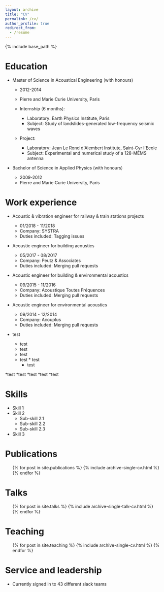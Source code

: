 ```yaml
---
layout: archive
title: "CV"
permalink: /cv/
author_profile: true
redirect_from:
  - /resume
---
```


{% include base_path %}

Education
======
* Master of Science in Acoustical Engineering (with honours)
	* 2012-2014
	* Pierre and Marie Curie University, Paris
	
	* Internship (6 months):
		* Laboratory: Earth Physics Institute, Paris
		* Subject: Study of landslides-generated low-frequency seismic waves
	
	* Project:
		* Laboratory: Jean Le Rond d'Alembert Institute, Saint-Cyr l'Ecole
		* Subject: Experimental and numerical study of a 128-MEMS antenna
	
* Bachelor of Science in Applied Physics (with honours)
  * 2009-2012
  * Pierre and Marie Curie University, Paris
  
Work experience
======
* Acoustic & vibration engineer for railway & train stations projects
  * 01/2018 - 11/2018
  * Company: SYSTRA
  * Duties included: Tagging issues

* Acoustic engineer for building acoustics
  * 05/2017 - 08/2017
  * Company: Peutz & Associates
  * Duties included: Merging pull requests
  
* Acoustic engineer for building & environmental acoustics
  * 09/2015 - 11/2016
  * Company: Acoustique Toutes Fréquences
  * Duties included: Merging pull requests

* Acoustic engineer for environmental acoustics
  * 09/2014 - 12/2014
  * Company: Acouplus
  * Duties included: Merging pull requests
  
* test
  * test
   * test
    * test
	 * test
	  * test
	   * test

*test
	*test
		*test
			*test
				*test
	   
  
Skills
======
* Skill 1
* Skill 2
  * Sub-skill 2.1
  * Sub-skill 2.2
  * Sub-skill 2.3
* Skill 3

Publications
======
  <ul>{% for post in site.publications %}
    {% include archive-single-cv.html %}
  {% endfor %}</ul>
  
Talks
======
  <ul>{% for post in site.talks %}
    {% include archive-single-talk-cv.html %}
  {% endfor %}</ul>
  
Teaching
======
  <ul>{% for post in site.teaching %}
    {% include archive-single-cv.html %}
  {% endfor %}</ul>
  
Service and leadership
======
* Currently signed in to 43 different slack teams
